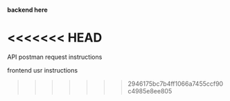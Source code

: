 #### backend here
<<<<<<< HEAD
=======

API
postman request instructions

frontend usr instructions
>>>>>>> 2946175bc7b4ff1066a7455ccf90c4985e8ee805
